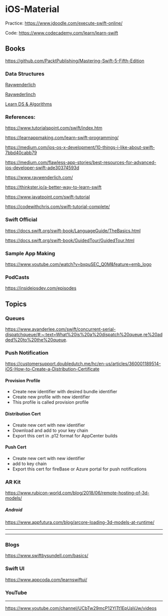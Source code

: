 # iOS-Material

Practice:
https://www.jdoodle.com/execute-swift-online/

Code: https://www.codecademy.com/learn/learn-swift

## Books
https://github.com/PacktPublishing/Mastering-Swift-5-Fifth-Edition

### Data Structures 

[Raywenderlich](https://github.com/raywenderlich/swift-algorithm-club)

[Raywederlinch](http://englishonlineclub.com/pdf/Data%20Structures%20and%20Algorithms%20in%20Swift%20-%20Implementing%20practical%20data%20structures%20with%20Swift%204%20[EnglishOnlineClub.com].pdf)

[Learn DS & Algorithms](https://www.programiz.com/dsa)

### References:

https://www.tutorialspoint.com/swift/index.htm

https://learnappmaking.com/learn-swift-programming/

https://medium.com/ios-os-x-development/10-things-i-like-about-swift-7bbd40cabb79

https://medium.com/flawless-app-stories/best-resources-for-advanced-ios-developer-swift-ade30374593d

https://www.raywenderlich.com/

https://thinkster.io/a-better-way-to-learn-swift

https://www.javatpoint.com/swift-tutorial

https://codewithchris.com/swift-tutorial-complete/

### Swift Official
https://docs.swift.org/swift-book/LanguageGuide/TheBasics.html

https://docs.swift.org/swift-book/GuidedTour/GuidedTour.html

### Sample App Making

https://www.youtube.com/watch?v=bxpuSEC_Q0M&feature=emb_logo

### PodCasts

https://insideiosdev.com/episodes

## Topics

### Queues 

https://www.avanderlee.com/swift/concurrent-serial-dispatchqueue/#:~:text=What%20is%20a%20dispatch%20queue,re%20added%20to%20the%20queue.

### Push Notification

https://customersupport.doubledutch.me/hc/en-us/articles/360001189514-iOS-How-to-Create-a-Distribution-Certificate

#### Provision Profile
* Create new identifier with desired bundle identifier
* Create new profile with new identifier
* This profile is called provision profile

#### Distribution Cert
* Create new cert with new identifier
* Download and add to your key chain
* Export this cert in .p12 format for AppCenter builds

#### Push Cert
* Create new cert with new identifier
* add to key chain 
* Export this cert for fireBase or Azure portal for push notifications

### AR Kit

https://www.rubicon-world.com/blog/2018/06/remote-hosting-of-3d-models/

##### Android 

https://www.appfutura.com/blog/arcore-loading-3d-models-at-runtime/

---
---
### Blogs
https://www.swiftbysundell.com/basics/

### Swift UI
https://www.appcoda.com/learnswiftui/

### YouTube
---
https://www.youtube.com/channel/UCbTw29mcP12YlTt1EpUaVJw/videos
